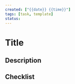 ```yaml
---
created: ["{{date}} {{time}}"]
tags: [task, template]
status:
---
```

# Title
## Description
## Checklist
